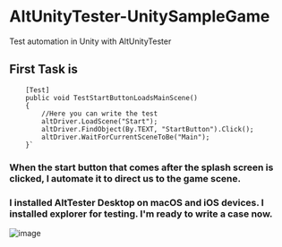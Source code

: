 # AltUnityTester-UnitySampleGame
Test automation in Unity with AltUnityTester

## First Task is 

        [Test]
        public void TestStartButtonLoadsMainScene()
        {
            //Here you can write the test
            altDriver.LoadScene("Start");
            altDriver.FindObject(By.TEXT, "StartButton").Click();
            altDriver.WaitForCurrentSceneToBe("Main");
        }`
### When the start button that comes after the splash screen is clicked, I automate it to direct us to the game scene.

### I installed AltTester Desktop on macOS and iOS devices. I installed explorer for testing. I'm ready to write a case now.
![image](https://github.com/AlperenDirik/AltUnityTester-UnitySampleGame/assets/95375876/261024b8-0fb3-4ce3-a67e-a0260d642143)
